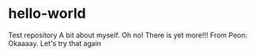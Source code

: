 # hello-world
Test repository
A bit about myself.
Oh no! There is yet more!!!
From Peon: Okaaaay. Let's try that again


